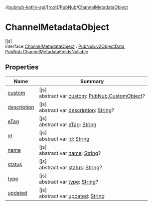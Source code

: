 //[pubnub-kotlin-api](../../../../index.md)/[[root]](../../index.md)/[PubNub](../index.md)/[ChannelMetadataObject](index.md)

# ChannelMetadataObject

[js]\
interface [ChannelMetadataObject](index.md) : [PubNub.v2ObjectData](../v2-object-data/index.md), [PubNub.ChannelMetadataFieldsNullable](../-channel-metadata-fields-nullable/index.md)

## Properties

| Name | Summary |
|---|---|
| [custom](../v2-object-data/custom.md) | [js]<br>abstract var [custom](../v2-object-data/custom.md): [PubNub.CustomObject](../-custom-object/index.md)? |
| [description](../-channel-metadata-fields-nullable/description.md) | [js]<br>abstract var [description](../-channel-metadata-fields-nullable/description.md): [String](https://kotlinlang.org/api/latest/jvm/stdlib/kotlin-stdlib/kotlin/-string/index.html)? |
| [eTag](../v2-object-data/e-tag.md) | [js]<br>abstract var [eTag](../v2-object-data/e-tag.md): [String](https://kotlinlang.org/api/latest/jvm/stdlib/kotlin-stdlib/kotlin/-string/index.html) |
| [id](../v2-object-data/id.md) | [js]<br>abstract var [id](../v2-object-data/id.md): [String](https://kotlinlang.org/api/latest/jvm/stdlib/kotlin-stdlib/kotlin/-string/index.html) |
| [name](../-channel-metadata-fields-nullable/name.md) | [js]<br>abstract var [name](../-channel-metadata-fields-nullable/name.md): [String](https://kotlinlang.org/api/latest/jvm/stdlib/kotlin-stdlib/kotlin/-string/index.html)? |
| [status](../-channel-metadata-fields-nullable/status.md) | [js]<br>abstract var [status](../-channel-metadata-fields-nullable/status.md): [String](https://kotlinlang.org/api/latest/jvm/stdlib/kotlin-stdlib/kotlin/-string/index.html)? |
| [type](../-channel-metadata-fields-nullable/type.md) | [js]<br>abstract var [type](../-channel-metadata-fields-nullable/type.md): [String](https://kotlinlang.org/api/latest/jvm/stdlib/kotlin-stdlib/kotlin/-string/index.html)? |
| [updated](../v2-object-data/updated.md) | [js]<br>abstract var [updated](../v2-object-data/updated.md): [String](https://kotlinlang.org/api/latest/jvm/stdlib/kotlin-stdlib/kotlin/-string/index.html) |
